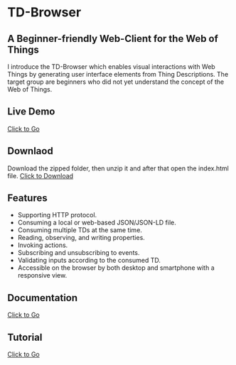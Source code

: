# TD-Browser

## A Beginner-friendly Web-Client for the Web of Things

I introduce the TD-Browser which enables visual interactions with Web Things by generating user interface elements from Thing Descriptions. The target group are beginners who did not yet understand the concept of the Web of Things.

## Live Demo

<a href="http://www.paul.ti.rw.fau.de/~ro79vave/TD-Browser/" download>Click to Go</a>

## Downlaod

Download the zipped folder, then unzip it and after that open the index.html file.
<a href="https://github.com/wintechis/TD-Browser/archive/refs/heads/deploy.zip" download>Click to Download</a>

## Features

- Supporting HTTP protocol.
- Consuming a local or web-based JSON/JSON-LD file.
- Consuming multiple TDs at the same time.
- Reading, observing, and writing properties.
- Invoking actions.
- Subscribing and unsubscribing to events.
- Validating inputs according to the consumed TD.
- Accessible on the browser by both desktop and smartphone with a responsive view.

## Documentation
<a href="https://wintechis.github.io/TD-Browser/index.html" download>Click to Go</a>

## Tutorial
<a href="https://wintechis.github.io/TD-Browser/tutorial-Tutorials.html" download>Click to Go</a>

